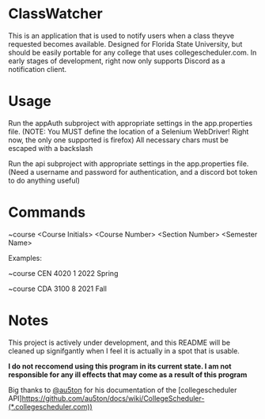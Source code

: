 # ClassWatcher
This is an application that is used to notify users when a class theyve requested becomes available. Designed for Florida State University, but should be easily portable for any college that uses collegescheduler.com. In early stages of development, right now only supports Discord as a notification client. 

# Usage

Run the appAuth subproject with appropriate settings in the app.properties file. (NOTE: You MUST define the location of a Selenium WebDriver! Right now, the only one supported is firefox) All necessary chars must be escaped with a backslash

Run the api subproject with appropriate settings in the app.properties file. (Need a username and password for authentication, and a discord bot token to do anything useful)

# Commands

~course \<Course Initials\> \<Course Number\> \<Section Number\> \<Semester Name\> 

Examples:

~course CEN 4020 1 2022 Spring

~course CDA 3100 8 2021 Fall

# Notes
This project is actively under development, and this README will be cleaned up signifgantly when I feel it is actually in a spot that is usable.

**I do not reccomend using this program in its current state. I am not responsible for any ill effects that may come as a result of this program**

Big thanks to [@au5ton](https://github.com/au5ton) for his documentation of the [collegescheduler API]https://github.com/au5ton/docs/wiki/CollegeScheduler-(*.collegescheduler.com))
